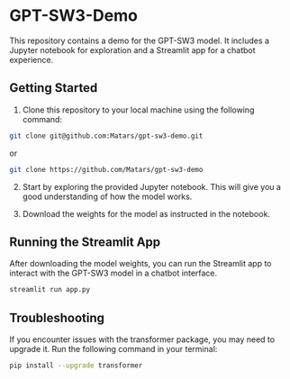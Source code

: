 # GPT-SW3-Demo

This repository contains a demo for the GPT-SW3 model. It includes a Jupyter notebook for exploration and a Streamlit app for a chatbot experience.

## Getting Started

1. Clone this repository to your local machine using the following command:

```bash
git clone git@github.com:Matars/gpt-sw3-demo.git
```

or

```bash
git clone https://github.com/Matars/gpt-sw3-demo
```

2. Start by exploring the provided Jupyter notebook. This will give you a good understanding of how the model works.

3. Download the weights for the model as instructed in the notebook.

## Running the Streamlit App

After downloading the model weights, you can run the Streamlit app to interact with the GPT-SW3 model in a chatbot interface.

```bash
streamlit run app.py
```

## Troubleshooting

If you encounter issues with the transformer package, you may need to upgrade it. Run the following command in your terminal:

```bash
pip install --upgrade transformer
```
